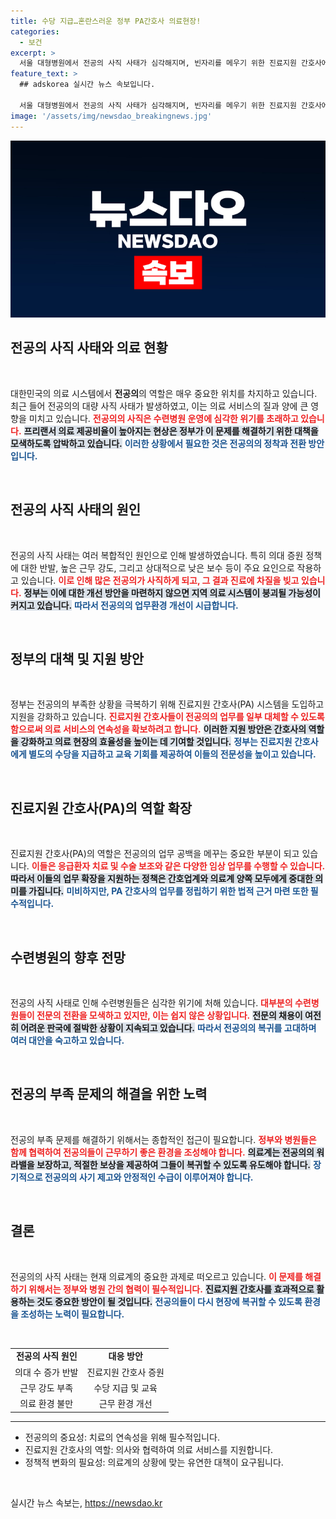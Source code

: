 ```yaml
---
title: 수당 지급…혼란스러운 정부 PA간호사 의료현장!
categories:
  - 보건
excerpt: >
  서울 대형병원에서 전공의 사직 사태가 심각해지며, 빈자리를 메우기 위한 진료지원 간호사에 대한 정부 지원이 확대되고 있다. 그러나 전공의 복귀는 요원하고, 필수 의료 과목의 사직률 증가가 우려를 낳고 있다. 병원들의 생존 전략이 급선무인 이 시점, 의료계의 걱정이 커지고 있다.
feature_text: >
  ## adskorea 실시간 뉴스 속보입니다.

  서울 대형병원에서 전공의 사직 사태가 심각해지며, 빈자리를 메우기 위한 진료지원 간호사에 대한 정부 지원이 확대되고 있다. 그러나 전공의 복귀는 요원하고, 필수 의료 과목의 사직률 증가가 우려를 낳고 있다. 병원들의 생존 전략이 급선무인 이 시점, 의료계의 걱정이 커지고 있다.
image: '/assets/img/newsdao_breakingnews.jpg'
---
```


<p><img src="/assets/img/newsdao_breakingnews.jpg" alt="adskorea 속보" /></p>

<h2 data-ke-size="size26">전공의 사직 사태와 의료 현황</h2>

<p data-ke-size="size16">&nbsp;</p> 

<p>대한민국의 의료 시스템에서 <strong>전공의</strong>의 역할은 매우 중요한 위치를 차지하고 있습니다. 최근 들어 전공의의 대량 사직 사태가 발생하였고, 이는 의료 서비스의 질과 양에 큰 영향을 미치고 있습니다. <b><span style="color: #ee2323;">전공의의 사직은 수련병원 운영에 심각한 위기를 초래하고 있습니다.</span></b> <b><span style="background-color: #21538527;">프리랜서 의료 제공비율이 높아지는 현상은 정부가 이 문제를 해결하기 위한 대책을 모색하도록 압박하고 있습니다.</span></b> <b><span style="color: #1a5490;">이러한 상황에서 필요한 것은 전공의의 정착과 전환 방안입니다.</span></b> </p>

<p data-ke-size="size16">&nbsp;</p> 

<h2 data-ke-size="size26">전공의 사직 사태의 원인</h2>

<p data-ke-size="size16">&nbsp;</p> 

<p>전공의 사직 사태는 여러 복합적인 원인으로 인해 발생하였습니다. 특히 의대 증원 정책에 대한 반발, 높은 근무 강도, 그리고 상대적으로 낮은 보수 등이 주요 요인으로 작용하고 있습니다. <b><span style="color: #ee2323;">이로 인해 많은 전공의가 사직하게 되고, 그 결과 진료에 차질을 빚고 있습니다.</span></b> <b><span style="background-color: #21538527;">정부는 이에 대한 개선 방안을 마련하지 않으면 지역 의료 시스템이 붕괴될 가능성이 커지고 있습니다.</span></b> <b><span style="color: #1a5490;">따라서 전공의의 업무환경 개선이 시급합니다.</span></b> </p>

<p data-ke-size="size16">&nbsp;</p> 

<h2 data-ke-size="size26">정부의 대책 및 지원 방안</h2>

<p data-ke-size="size16">&nbsp;</p> 

<p>정부는 전공의의 부족한 상황을 극복하기 위해 진료지원 간호사(PA) 시스템을 도입하고 지원을 강화하고 있습니다. <b><span style="color: #ee2323;">진료지원 간호사들이 전공의의 업무를 일부 대체할 수 있도록 함으로써 의료 서비스의 연속성을 확보하려고 합니다.</span></b> <b><span style="background-color: #21538527;">이러한 지원 방안은 간호사의 역할을 강화하고 의료 현장의 효율성을 높이는 데 기여할 것입니다.</span></b> <b><span style="color: #1a5490;">정부는 진료지원 간호사에게 별도의 수당을 지급하고 교육 기회를 제공하여 이들의 전문성을 높이고 있습니다.</span></b> </p>

<p data-ke-size="size16">&nbsp;</p> 

<h2 data-ke-size="size26">진료지원 간호사(PA)의 역할 확장</h2>

<p data-ke-size="size16">&nbsp;</p> 

<p>진료지원 간호사(PA)의 역할은 전공의의 업무 공백을 메꾸는 중요한 부분이 되고 있습니다. <b><span style="color: #ee2323;">이들은 응급환자 치료 및 수술 보조와 같은 다양한 임상 업무를 수행할 수 있습니다.</span></b> <b><span style="background-color: #21538527;">따라서 이들의 업무 확장을 지원하는 정책은 간호업계와 의료계 양쪽 모두에게 중대한 의미를 가집니다.</span></b> <b><span style="color: #1a5490;">미비하지만, PA 간호사의 업무를 정립하기 위한 법적 근거 마련 또한 필수적입니다.</span></b> </p>

<p data-ke-size="size16">&nbsp;</p> 

<h2 data-ke-size="size26">수련병원의 향후 전망</h2>

<p data-ke-size="size16">&nbsp;</p> 

<p>전공의 사직 사태로 인해 수련병원들은 심각한 위기에 처해 있습니다. <b><span style="color: #ee2323;">대부분의 수련병원들이 전문의 전환을 모색하고 있지만, 이는 쉽지 않은 상황입니다.</span></b> <b><span style="background-color: #21538527;">전문의 채용이 여전히 어려운 판국에 절박한 상황이 지속되고 있습니다.</span></b> <b><span style="color: #1a5490;">따라서 전공의의 복귀를 고대하며 여러 대안을 숙고하고 있습니다.</span></b> </p>

<p data-ke-size="size16">&nbsp;</p> 

<h2 data-ke-size="size26">전공의 부족 문제의 해결을 위한 노력</h2>

<p data-ke-size="size16">&nbsp;</p> 

<p>전공의 부족 문제를 해결하기 위해서는 종합적인 접근이 필요합니다. <b><span style="color: #ee2323;">정부와 병원들은 함께 협력하여 전공의들이 근무하기 좋은 환경을 조성해야 합니다.</span></b> <b><span style="background-color: #21538527;">의료계는 전공의의 워라밸을 보장하고, 적절한 보상을 제공하여 그들이 복귀할 수 있도록 유도해야 합니다.</span></b> <b><span style="color: #1a5490;">장기적으로 전공의의 사기 제고와 안정적인 수급이 이루어져야 합니다.</span></b> </p>

<p data-ke-size="size16">&nbsp;</p> 

<h2 data-ke-size="size26">결론</h2>

<p data-ke-size="size16">&nbsp;</p> 

<p>전공의의 사직 사태는 현재 의료계의 중요한 과제로 떠오르고 있습니다. <b><span style="color: #ee2323;">이 문제를 해결하기 위해서는 정부와 병원 간의 협력이 필수적입니다.</span></b> <b><span style="background-color: #21538527;">진료지원 간호사를 효과적으로 활용하는 것도 중요한 방안이 될 것입니다.</span></b> <b><span style="color: #1a5490;">전공의들이 다시 현장에 복귀할 수 있도록 환경을 조성하는 노력이 필요합니다.</span></b> </p>

<p data-ke-size="size16">&nbsp;</p> 

<table>
  <tr>
    <td style="text-align: center; height: 17px;"><b>전공의 사직 원인</b></td>
    <td style="text-align: center; height: 17px;"><b>대응 방안</b></td>
  </tr>
  <tr>
    <td style="text-align: center; height: 17px;">의대 수 증가 반발</td>
    <td style="text-align: center; height: 17px;">진료지원 간호사 증원</td>
  </tr>
  <tr>
    <td style="text-align: center; height: 17px;">근무 강도 부족</td>
    <td style="text-align: center; height: 17px;">수당 지급 및 교육</td>
  </tr>
  <tr>
    <td style="text-align: center; height: 17px;">의료 환경 불만</td>
    <td style="text-align: center; height: 17px;">근무 환경 개선</td>
  </tr>
</table>

<hr> 

<ul>
  <li>전공의의 중요성: 치료의 연속성을 위해 필수적입니다.</li>
  <li>진료지원 간호사의 역할: 의사와 협력하여 의료 서비스를 지원합니다.</li>
  <li>정책적 변화의 필요성: 의료계의 상황에 맞는 유연한 대책이 요구됩니다.</li>
</ul>

<p data-ke-size="size16">&nbsp;</p> 
실시간 뉴스 속보는, <a href="https://newsdao.kr" rel="dofollow">https://newsdao.kr</a>


